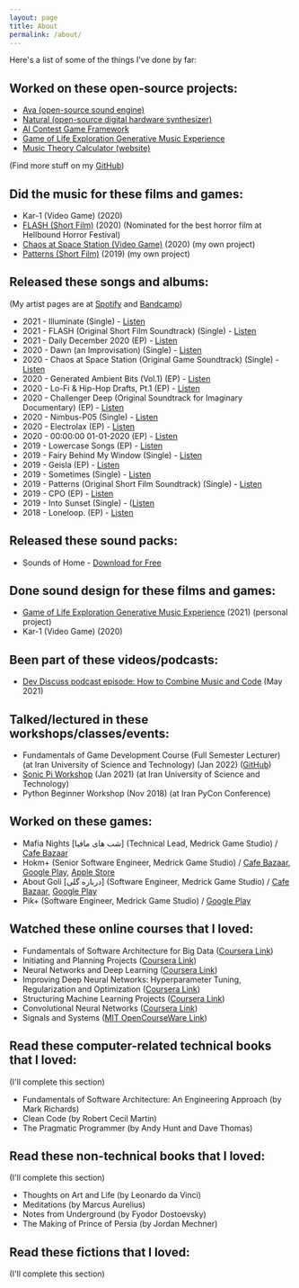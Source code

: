```yaml
---
layout: page
title: About
permalink: /about/
---
```


Here's a list of some of the things I've done by far:

## Worked on these open-source projects:
- [Ava (open-source sound engine)](https://github.com/amuuu/ava/)
- [Natural (open-source digital hardware synthesizer)](https://github.com/amuuu/natural-synth)
- [AI Contest Game Framework](https://github.com/Chillin-Examples/SearchAndDefuse)
- [Game of Life Exploration Generative Music Experience](https://github.com/amuuu/game-of-life-generative-music)
- [Music Theory Calculator (website)](https://amuuu.github.io/music-theory-calculator)

(Find more stuff on my [GitHub](https://github.com/amuuu))

## Did the music for these films and games:
- Kar-1 (Video Game) (2020)
- [FLASH (Short Film)](https://open.spotify.com/track/3pngtvPzXgUM9qpCF4fb4o?si=53a608a8d32743ce) (2020) (Nominated for the best horror film at Hellbound Horror Festival)
- [Chaos at Space Station (Video Game)](https://open.spotify.com/track/40Ae7Iz5G6OI7Sptt3rpGT?si=a9t_GrB0QOWJJZ4lLIkr2Q) (2020) (my own project)
- [Patterns (Short Film)](https://open.spotify.com/track/2unpeRtRLdgo9Guw6JfUBi?si=etzMsksASJKHa6U8RIFpMg) (2019) (my own project)

## Released these songs and albums:
(My artist pages are at [Spotify](https://spoti.fi/2kNt827) and [Bandcamp](https://amuuu.bandcamp.com))
- 2021 - Illuminate (Single) - [Listen](https://open.spotify.com/album/5zGYAPeLOzt6vSsCP1VFou)
- 2021 - FLASH (Original Short Film Soundtrack) (Single) - [Listen](https://open.spotify.com/album/3MLJ7o1SiFuWgVD42uwxiK)
- 2021 - Daily December 2020 (EP) - [Listen](https://open.spotify.com/album/3RcsRWX0ZAJpMjjREeIu8P)
- 2020 - Dawn (an Improvisation) (Single) - [Listen](https://open.spotify.com/album/08R0U83by6YLxeqGTxNhGE)
- 2020 - Chaos at Space Station (Original Game Soundtrack) (Single) - [Listen](https://open.spotify.com/album/7mIdWawLLP9SHV0LsLyFCE)
- 2020 - Generated Ambient Bits (Vol.1) (EP) - [Listen](https://open.spotify.com/album/6kIPZoGWgyb4ndgEc7EIqx)
- 2020 - Lo-Fi & Hip-Hop Drafts, Pt.1 (EP) - [Listen](https://open.spotify.com/album/0PN5MIrS2k3NrvaNIb7Yfr)
- 2020 - Challenger Deep (Original Soundtrack for Imaginary Documentary) (EP) - [Listen](https://open.spotify.com/album/0wHrJ9WcbrD44Uo1FUTs02)
- 2020 - Nimbus-P05 (Single) - [Listen](https://open.spotify.com/album/4KC5jmOSwsYmDm2OFP2gP8)
- 2020 - Electrolax (EP) - [Listen](https://open.spotify.com/album/2al3h1Z1DWtjzdYu43djTo)
- 2020 - 00:00:00 01-01-2020 (EP) - [Listen](https://open.spotify.com/album/5SbP4gOYbkzQz0LVqpCKwE)
- 2019 - Lowercase Songs (EP) - [Listen](https://open.spotify.com/album/4GS9gAeqWXfzOUHjPQDmvY)
- 2019 - Fairy Behind My Window (Single) - [Listen](https://open.spotify.com/album/0wsJmtFvrrBJ2oGiOG3iJi)
- 2019 - Geisla (EP) - [Listen](https://open.spotify.com/album/1QgxMyW6c7VnWzLCGvRUBk)
- 2019 - Sometimes (Single) - [Listen](https://open.spotify.com/album/3jjWKyFhF7Wm1m1RakcvSV)
- 2019 - Patterns (Original Short Film Soundtrack) (Single) - [Listen](https://open.spotify.com/album/4PdmELAEZt8y00YE5gcYJo)
- 2019 - CPO (EP) - [Listen](https://open.spotify.com/album/7yJiLZ1VJET5ZeoxralwKY)
- 2019 - Into Sunset (Single) - ([Listen](https://open.spotify.com/album/3C6Prb4gyMEl5Qntw7s4qA)
- 2018 - Loneloop. (EP) - [Listen](https://open.spotify.com/album/2gbkP3hjBGdIUiLSrKm3LP)

## Released these sound packs:
- Sounds of Home - [Download for Free](https://amuuu.bandcamp.com/album/sounds-of-home-free-sound-pack)

## Done sound design for these films and games:
- [Game of Life Exploration Generative Music Experience](https://github.com/amuuu/game-of-life-generative-music) (2021) (personal project)
- Kar-1 (Video Game) (2020)

## Been part of these videos/podcasts:
- [Dev Discuss podcast episode: How to Combine Music and Code](https://dev.to/devdiscuss/s4-e4-how-to-combine-music-and-code) (May 2021)

## Talked/lectured in these workshops/classes/events:
- Fundamentals of Game Development Course (Full Semester Lecturer) (at Iran University of Science and Technology) (Jan 2022) ([GitHub](https://github.com/amuuu/game-course-fall-2021))
- [Sonic Pi Workshop](https://github.com/amuuu/sonic-pi-workshop-iust) (Jan 2021) (at Iran University of Science and Technology)
- Python Beginner Workshop (Nov 2018) (at Iran PyCon Conference)

## Worked on these games:
- Mafia Nights [شب های مافیا] (Technical Lead, Medrick Game Studio) / [Cafe Bazaar](https://cafebazaar.ir/app/com.filimo.mafia?l=en)
- Hokm+ (Senior Software Engineer, Medrick Game Studio) / [Cafe Bazaar](https://cafebazaar.ir/app/com.xalopex.hokm?l=en), [Google Play](https://play.google.com/store/apps/details?id=com.medrick.hokm), [Apple Store](https://apps.apple.com/us/app/hokm-plus-online-card-game/id1578418839)
- About Goli [درباره گلی] (Software Engineer, Medrick Game Studio) / [Cafe Bazaar](https://cafebazaar.ir/app/com.medrick.blast?l=en), [Google Play](https://play.google.com/store/apps/details?id=com.medrick.blast)
- Pik+ (Software Engineer, Medrick Game Studio) / [Google Play](https://play.google.com/store/apps/details?id=com.xalopex.spades)

## Watched these online courses that I loved:
- Fundamentals of Software Architecture for Big Data ([Coursera Link](https://www.coursera.org/learn/software-architecture-for-big-data-fundamentals))
- Initiating and Planning Projects ([Coursera Link](https://www.coursera.org/learn/project-planning/))
- Neural Networks and Deep Learning ([Coursera Link](https://www.coursera.org/learn/neural-networks-deep-learning?specialization=deep-learning))
- Improving Deep Neural Networks: Hyperparameter Tuning, Regularization and Optimization ([Coursera Link](https://www.coursera.org/learn/deep-neural-network?specialization=deep-learning))
- Structuring Machine Learning Projects ([Coursera Link](https://www.coursera.org/learn/machine-learning-projects?specialization=deep-learning))
- Convolutional Neural Networks ([Coursera Link](https://www.coursera.org/learn/convolutional-neural-networks?specialization=deep-learning))
- Signals and Systems ([MIT OpenCourseWare Link](https://ocw.mit.edu/courses/res-6-007-signals-and-systems-spring-2011/))

## Read these computer-related technical books that I loved:
(I'll complete this section)
- Fundamentals of Software Architecture: An Engineering Approach (by Mark Richards)
- Clean Code (by Robert Cecil Martin)
- The Pragmatic Programmer (by Andy Hunt and Dave Thomas)

## Read these non-technical books that I loved:
(I'll complete this section)
- Thoughts on Art and Life (by Leonardo da Vinci)
- Meditations (by Marcus Aurelius)
- Notes from Underground (by Fyodor Dostoevsky)
- The Making of Prince of Persia (by Jordan Mechner)

## Read these fictions that I loved:
(I'll complete this section)



